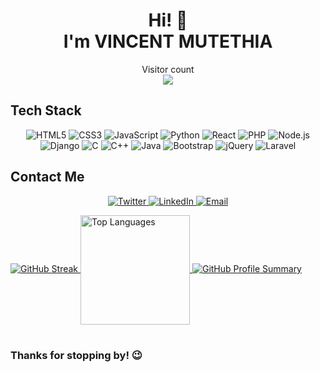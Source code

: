 <!DOCTYPE html>
<html>

<head>
  <title>Vincent Mutethia</title>
</head>

<body>
  <h1 align="center">Hi! <span class="hand">👋</span><br> I'm <b>VINCENT MUTETHIA</b></h1>

  <p align="center">
    Visitor count<br>
    <img src="https://profile-counter.glitch.me/muteevincente/count.svg" />
  </p>

  <h2>Tech Stack</h2>
  <p align="center">
    <img src="https://img.shields.io/badge/HTML5-%23E34F26.svg?style=for-the-badge&logo=html5&logoColor=white" alt="HTML5" />
    <img src="https://img.shields.io/badge/CSS3-%231572B6.svg?style=for-the-badge&logo=css3&logoColor=white" alt="CSS3" />
    <img src="https://img.shields.io/badge/JavaScript-%23323330.svg?style=for-the-badge&logo=javascript&logoColor=%23F7DF1E"
      alt="JavaScript" />
    <img src="https://img.shields.io/badge/Python-%2314354C.svg?style=for-the-badge&logo=python&logoColor=white" alt="Python" />
    <img src="https://img.shields.io/badge/React-%2320232a.svg?style=for-the-badge&logo=react&logoColor=%2361DAFB" alt="React" />
    <img src="https://img.shields.io/badge/PHP-%23777BB4.svg?style=for-the-badge&logo=php&logoColor=white" alt="PHP" />
    <img src="https://img.shields.io/badge/Node.js-%23323330.svg?style=for-the-badge&logo=node.js&logoColor=%23F7DF1E" alt="Node.js" />
    <img src="https://img.shields.io/badge/Django-%23323330.svg?style=for-the-badge&logo=django&logoColor=%23F7DF1E"
      alt="Django" />
    <img src="https://img.shields.io/badge/C-%23323330.svg?style=for-the-badge&logo=c&logoColor=%23F7DF1E" alt="C" />
    <img src="https://img.shields.io/badge/C++-%23323330.svg?style=for-the-badge&logo=c%2B%2B&logoColor=%23F7DF1E" alt="C++" />
    <img src="https://img.shields.io/badge/Java-%23323330.svg?style=for-the-badge&logo=java&logoColor=%23F7DF1E" alt="Java" />
    <img src="https://img.shields.io/badge/Bootstrap-%23323330.svg?style=for-the-badge&logo=bootstrap&logoColor=%23F7DF1E"
      alt="Bootstrap" />
    <img src="https://img.shields.io/badge/jQuery-%23323330.svg?style=for-the-badge&logo=jquery&logoColor=%23F7DF1E" alt="jQuery" />
    <img src="https://img.shields.io/badge/Laravel-%23FF2D20.svg?style=for-the-badge&logo=laravel&logoColor=white" alt="Laravel" />
  </p>

  <h2>Contact Me</h2>
  <p align="center">
    <a href="https://twitter.com/MuteeVincente">
      <img src="https://img.shields.io/badge/Twitter-%231DA1F2.svg?style=for-the-badge&logo=Twitter&logoColor=white" alt="Twitter" />
    </a>
    <a href="https://www.linkedin.com/in/vincent-mutethia-b83566226/">
      <img src="https://img.shields.io/badge/LinkedIn-%230077B5.svg?style=for-the-badge&logo=LinkedIn&logoColor=white" alt="LinkedIn" />
    </a>
    <a href="mailto:vinniemutee@gmail.com">
      <img src="https://img.shields.io/badge/Email-%23D14836.svg?style=for-the-badge&logo=Gmail&logoColor=white" alt="Email" />
    </a>
  </p>

  <a href="http://www.github.com/MuteeVincente">
    <img src="https://github-readme-streak-stats.herokuapp.com/?user=MuteeVincente&stroke=ffffff&background=1c1917&ring=2ecc71&fire=2ecc71&currStreakNum=ffffff&currStreakLabel=2ecc71&sideNums=ffffff&sideLabels=ffffff&dates=ffffff&hide_border=true"
      alt="GitHub Streak" />
  </a>
  <a href="https://github.com/MuteeVincente">
    <img align="center" height="175px"
      src="https://denvercoder1-github-readme-stats.vercel.app/api/top-langs/?username=MuteeVincente&langs_count=8&layout=compact&theme=react&border_color=7F3FBF&bg_color=0D1117&title_color=00FF00&icon_color=7ED957"
      alt="Top Languages" />
  </a>
  <a href="https://github.com/MuteeVincente">
    <img src="https://github-profile-summary-cards.vercel.app/api/cards/profile-details?username=MuteeVincente&theme=radical&"
      alt="GitHub Profile Summary" />
  </a>

  <br>
  <br>

  <h3>Thanks for stopping by! 😉</h3>
</body>

</html>
